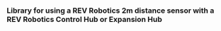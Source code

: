 ### Library for using a REV Robotics 2m distance sensor with a REV Robotics Control Hub or Expansion Hub
